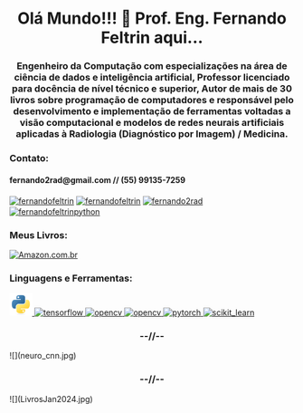 <h1 align="center">Olá Mundo!!! 👋 Prof. Eng. Fernando Feltrin aqui...</h1>
<h3 align="center">Engenheiro da Computação com especializações na área de ciência de dados e inteligência artificial, Professor licenciado para docência de nível técnico e superior, Autor de mais de 30 livros sobre programação de computadores e responsável pelo desenvolvimento e implementação de ferramentas voltadas a visão computacional e modelos de redes neurais artificiais aplicadas à Radiologia (Diagnóstico por Imagem) / Medicina.</h3>
<h3 align="left">Contato:</h3>
<h4 align="left">fernando2rad@gmail.com // (55) 99135-7259</h4>
<p align="left">
<a href="https://orcid.org/0000-0002-0198-8888" target="blank"><img align="center" src="https://s3-eu-west-1.amazonaws.com/876az-branding-figshare/orcid/logo.png" alt="fernandofeltrin" height="30" width="40" /></a>
<a href="https://linkedin.com/in/fernandofeltrin" target="blank"><img align="center" src="https://raw.githubusercontent.com/rahuldkjain/github-profile-readme-generator/master/src/images/icons/Social/linked-in-alt.svg" alt="fernandofeltrin" height="30" width="40" /></a>
<a href="https://kaggle.com/fernando2rad" target="blank"><img align="center" src="https://raw.githubusercontent.com/rahuldkjain/github-profile-readme-generator/master/src/images/icons/Social/kaggle.svg" alt="fernando2rad" height="30" width="40" /></a>
<a href="https://fb.com/fernandofeltrinpython" target="blank"><img align="center" src="https://raw.githubusercontent.com/rahuldkjain/github-profile-readme-generator/master/src/images/icons/Social/facebook.svg" alt="fernandofeltrinpython" height="30" width="40" /></a>
</p>

<h3 align="left">Meus Livros:</h3>
<p align="left"> <a href="https://www.amazon.com.br/s?i=digital-text&rh=p_27%3AFernando+Feltrin&s=relevancerank&text=Fernando+Feltrin&ref=dp_byline_sr_ebooks_1" target="_blank"> <img src="https://camo.githubusercontent.com/64bcab667afb4101e86fcf3ce8d99f6f3bf690ce29c5e70a87a23fdcfdfe904a/68747470733a2f2f662e636c6f75642e6769746875622e636f6d2f6173736574732f343938343639302f313031373439372f30633665386237652d306331322d313165332d386463622d3462326637353236623762302e706e67" alt="Amazon.com.br" width="40" height="40"/> </a> </p>

<h3 align="left">Linguagens e Ferramentas:</h3>
<p align="left"> <a href="https://www.python.org" target="_blank"> <img src="https://raw.githubusercontent.com/devicons/devicon/master/icons/python/python-original.svg" alt="python" width="40" height="40"/> </a> <a href="https://www.tensorflow.org" target="_blank"> <img src="https://www.vectorlogo.zone/logos/tensorflow/tensorflow-icon.svg" alt="tensorflow" width="40" height="40"/> </a> <a href="https://keras.io//" target="_blank"> <img src="https://github.com/valohai/ml-logos/blob/master/keras.svg" alt="opencv" width="40" height="40"/> </a> <a href="https://opencv.org/" target="_blank"> <img src="https://www.vectorlogo.zone/logos/opencv/opencv-icon.svg" alt="opencv" width="40" height="40"/> </a> <a href="https://pytorch.org/" target="_blank"> <img src="https://www.vectorlogo.zone/logos/pytorch/pytorch-icon.svg" alt="pytorch" width="40" height="40"/> </a> <a href="https://scikit-learn.org/" target="_blank"> <img src="https://upload.wikimedia.org/wikipedia/commons/0/05/Scikit_learn_logo_small.svg" alt="scikit_learn" width="40" height="40"/> </a>  </p>

<h3 align="center">--//--</h3>
<p align="left">
![](neuro_cnn.jpg)
<h3 align="center">--//--</h3>
<p align="left">
![](LivrosJan2024.jpg)
